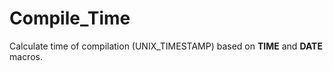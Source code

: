 # Compile_Time
Calculate time of compilation (UNIX_TIMESTAMP) based on __TIME__ and __DATE__ macros.

